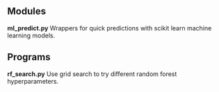 ## Modules
**ml_predict.py** Wrappers for quick predictions with scikit learn machine learning models.

## Programs
**rf_search.py** Use grid search to try different random forest hyperparameters.